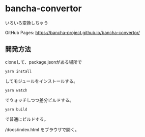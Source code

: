 # bancha-convertor
いろいろ変換しちゃう

GitHub Pages: https://bancha-project.github.io/bancha-convertor/

## 開発方法
cloneして、package.jsonがある場所で
```
yarn install
```
してモジュールをインストールする。

```
yarn watch
```
でウォッチしつつ差分ビルドする。

```
yarn build
```
で普通にビルドする。

/docs/index.html をブラウザで開く。
